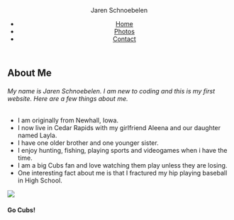 <!DOCTYPE html>
<html>
  <head>
    <meta charset="utf-8">
    <meta name="viewport" content="width=device-width">
    <title>repl.it</title>
    <link href="style.css" rel="stylesheet" type="text/css" />
  </head>
  <body>
    <header>
      <p>Jaren Schnoebelen </p>
      <nav>
        <ul>
          <li><a href="index.html">Home</a></li>
          <li><a href="Photos.html">Photos</a></li>
          <li><a href="Contact.html">Contact</a></li>
        </ul>
        </nav>
      </header>
      <main>
        <article>
          <h1>About Me</h1>
          <h6>My name is Jaren Schnoebelen. I am new to coding and this is my first website. Here are a few things about me.</h6>
        </article>
        <article>
          <ul>
            <li>I am originally from Newhall, Iowa.</li>
            <li>I now live in Cedar Rapids with my girlfriend Aleena and our daughter named Layla.</li>
            <li>I have one older brother and one younger sister.</li>
            <li>I enjoy hunting, fishing, playing sports and videogames when i have the time.</li>
            <li>I am a big Cubs fan and love watching them play unless they are losing.</li>
            <li>One interesting fact about me is that I fractured my hip playing baseball in High School.</li>
            </ul>
            </main>
            <footer>
            <img src="pics/Me.jpeg"/>
<h4>Go Cubs!</h4>
</footer>
    <script src="script.js"></script>
  </body>
</html>
